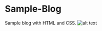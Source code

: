 # Sample-Blog
Sample blog with HTML and CSS.
![alt text](https://github.com/EduardoGomes18/Sample-Blog/blob/master/imagens/sample%20blog.png)
